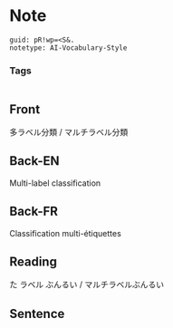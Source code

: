 # Note
```
guid: pR!wp=<S&.
notetype: AI-Vocabulary-Style
```

### Tags
```
```

## Front
多ラベル分類 / マルチラベル分類

## Back-EN
Multi-label classification

## Back-FR
Classification multi-étiquettes

## Reading
た  ラベル  ぶんるい /  マルチラベルぶんるい

## Sentence

